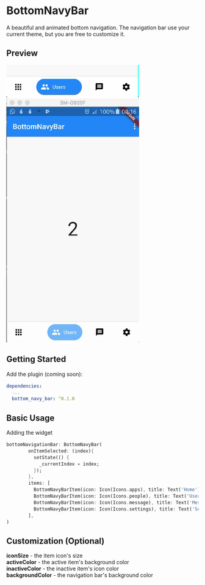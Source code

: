 # BottomNavyBar

A beautiful and animated bottom navigation. The navigation bar use your current theme, but you are free to customize it.

## Preview

![FanBottomNavyBar Gif](navy.gif "BottomNavyBar") ![FanBottomNavyBar Gif](navy2.gif "BottomNavyBar")

## Getting Started

Add the plugin (coming soon):

```yaml
dependencies:
  ...
  bottom_navy_bar: ^0.1.0
```

## Basic Usage

Adding the widget
```dart
bottomNavigationBar: BottomNavyBar(
        onItemSelected: (index){
          setState(() {
            _currentIndex = index;
          });
        },
        items: [
          BottomNavyBarItem(icon: Icon(Icons.apps), title: Text('Home')),
          BottomNavyBarItem(icon: Icon(Icons.people), title: Text('Users')),
          BottomNavyBarItem(icon: Icon(Icons.message), title: Text('Messages')),
          BottomNavyBarItem(icon: Icon(Icons.settings), title: Text('Settings')),
        ],
)
```

## Customization (Optional)
**iconSize** - the item icon's size<br/>
**activeColor** - the active item's background color<br/>
**inactiveColor** - the inactive item's icon color<br/>
**backgroundColor** - the navigation bar's background color

